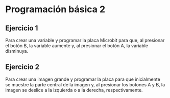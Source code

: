 # Programación básica 2

## Ejercicio 1

Para crear una variable y programar la placa Microbit para que, al presionar el botón B, la variable aumente y, al presionar el botón A, la variable disminuya.



## Ejercicio 2

Para crear una imagen grande y programar la placa para que inicialmente se muestre la parte central de la imagen y, al presionar los botones A y B, la imagen se deslice a la izquierda o a la derecha, respectivamente. 
